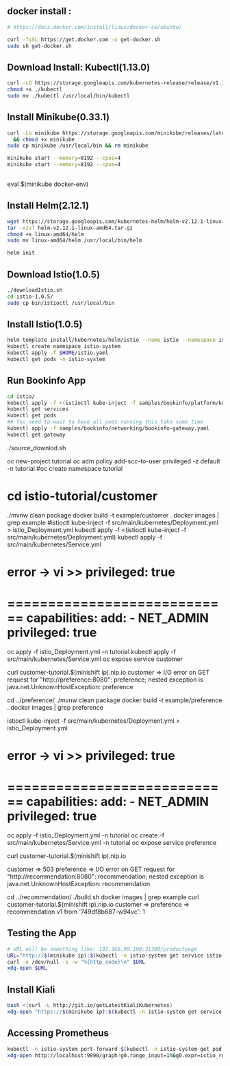 ## docker install :
```bash
# https://docs.docker.com/install/linux/docker-ce/ubuntu/

curl -fsSL https://get.docker.com -o get-docker.sh
sudo sh get-docker.sh

```

## Download Install: Kubectl(1.13.0)
```bash
curl -LO https://storage.googleapis.com/kubernetes-release/release/v1.13.0/bin/linux/amd64/kubectl
chmod +x ./kubectl
sudo mv ./kubectl /usr/local/bin/kubectl
```
## Install Minikube(0.33.1)
```bash
curl -Lo minikube https://storage.googleapis.com/minikube/releases/latest/minikube-linux-amd64 \
  && chmod +x minikube
sudo cp minikube /usr/local/bin && rm minikube  

minikube start --memory=8192 --cpus=4
minikube start --memory=8192 --cpus=4
    
```

eval $(minikube docker-env)
 
## Install Helm(2.12.1)
```bash
wget https://storage.googleapis.com/kubernetes-helm/helm-v2.12.1-linux-amd64.tar.gz
tar -xzvf helm-v2.12.1-linux-amd64.tar.gz
chmod +x linux-amd64/helm
sudo mv linux-amd64/helm /usr/local/bin/helm

helm init

```
## Download Istio(1.0.5)
```bash
./downloadIstio.sh
cd istio-1.0.5/
sudo cp bin/istioctl /usr/local/bin
```
## Install Istio(1.0.5)
```bash
helm template install/kubernetes/helm/istio --name istio --namespace istio-system > $HOME/istio.yaml
kubectl create namespace istio-system
kubectl apply -f $HOME/istio.yaml
kubectl get pods -n istio-system
```
## Run Bookinfo App
```bash
cd istio/
kubectl apply -f <(istioctl kube-inject -f samples/bookinfo/platform/kube/bookinfo.yaml)
kubectl get services
kubectl get pods
## You need to wait to have all pods running this take some time
kubectl apply -f samples/bookinfo/networking/bookinfo-gateway.yaml
kubectl get gateway
```

./source_downlod.sh

oc new-project tutorial
oc adm policy add-scc-to-user privileged -z default -n tutorial
#oc create namespace tutorial


cd istio-tutorial/customer
=============================
./mvnw clean package
docker build -t example/customer .
docker images | grep example
#istioctl kube-inject -f src/main/kubernetes/Deployment.yml > istio_Deployment.yml
kubectl apply -f <(istioctl kube-inject -f src/main/kubernetes/Deployment.yml)
kubectl apply -f src/main/kubernetes/Service.yml



# error -> vi  >> privileged: true
============================
          capabilities:
            add:
            - NET_ADMIN
          privileged: true
============================

oc apply -f istio_Deployment.yml -n tutorial
kubectl apply -f src/main/kubernetes/Service.yml
oc expose service customer

curl customer-tutorial.$(minishift ip).nip.io
customer => I/O error on GET request for "http://preference:8080": preference; nested exception is java.net.UnknownHostException: preference

cd ../preference/
./mvnw clean package
docker build -t example/preference .
docker images | grep preference

istioctl kube-inject -f src/main/kubernetes/Deployment.yml > istio_Deployment.yml
# error -> vi  >> privileged: true
============================
          capabilities:
            add:
            - NET_ADMIN
          privileged: true
============================
oc apply -f istio_Deployment.yml -n tutorial
oc create -f src/main/kubernetes/Service.yml -n tutorial
oc expose service preference

curl customer-tutorial.$(minishift ip).nip.io

customer => 503 preference => I/O error on GET request for "http://recommendation:8080": recommendation; nested exception is java.net.UnknownHostException: recommendation

cd ../recommendation/
./build.sh
docker images | grep example
curl customer-tutorial.$(minishift ip).nip.io
customer => preference => recommendation v1 from '749df8b687-w94vc': 1

## Testing the App
```bash
# URL will be something like: 192.168.99.100:31380/productpage 
URL="http://$(minikube ip):$(kubectl -n istio-system get service istio-ingressgateway -o jsonpath='{.spec.ports[?(@.port==80)].nodePort}')/productpage"
curl -o /dev/null -s -w "%{http_code}\n" $URL
xdg-open $URL
```
## Install Kiali
```bash
bash <(curl -L http://git.io/getLatestKialiKubernetes)
xdg-open "https://$(minikube ip):$(kubectl -n istio-system get service kiali -o jsonpath='{.spec.ports[?(@.port==20001)].nodePort}')/kiali/console"
```
## Accessing Prometheus
```bash
kubectl -n istio-system port-forward $(kubectl -n istio-system get pod -l app=prometheus -o jsonpath='{.items[0].metadata.name}') 9090:9090
xdg-open http://localhost:9090/graph?g0.range_input=1h&g0.expr=istio_request_bytes_count&g0.tab=0
```
